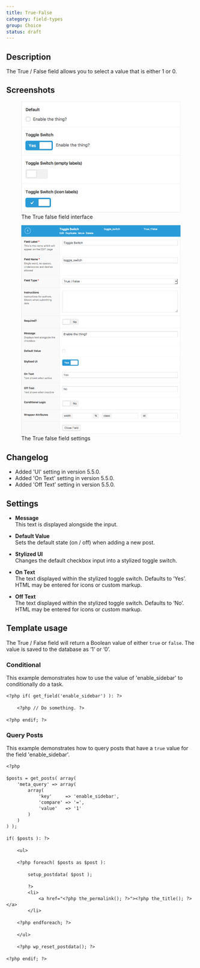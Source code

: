 ```yaml
---
title: True-False
category: field-types
group: Choice
status: draft
---
```


## Description
The True / False field allows you to select a value that is either 1 or 0.

## Screenshots
<div class="gallery">
	<figure>
		<a href="https://raw.githubusercontent.com/AdvancedCustomFields/docs/master/assets/acf-true-false-field-interface.png">
			<img src="https://raw.githubusercontent.com/AdvancedCustomFields/docs/master/assets/acf-true-false-field-interface.png" alt="True/false field that allows you to check a box or toggle a switch" />
		</a>
		<figcaption>The True false field interface</figcaption>
	</figure>
	<figure>
		<a href="https://raw.githubusercontent.com/AdvancedCustomFields/docs/master/assets/acf-true-false-field-settings.png">
			<img src="https://raw.githubusercontent.com/AdvancedCustomFields/docs/master/assets/acf-true-false-field-settings.png" alt="List of settings shown when creating a True/false field" />
		</a>
		<figcaption>The True false field settings</figcaption>
	</figure>
</div>

## Changelog
- Added 'UI' setting in version 5.5.0.
- Added 'On Text' setting in version 5.5.0.
- Added 'Off Text' setting in version 5.5.0.

## Settings
- **Message**  
  This text is displayed alongside the input.
  
- **Default Value**  
  Sets the default state (on / off) when adding a new post.
  
- **Stylized UI**  
  Changes the default checkbox input into a stylized toggle switch.
  
- **On Text**  
  The text displayed within the stylized toggle switch. Defaults to ‘Yes’. HTML may be entered for icons or custom markup.
  
- **Off Text**  
  The text displayed within the stylized toggle switch. Defaults to ‘No’. HTML may be entered for icons or custom markup.

## Template usage
The True / False field will return a Boolean value of either `true` or `false`. The value is saved to the database as ‘1’ or ‘0’.

### Conditional
This example demonstrates how to use the value of 'enable_sidebar' to conditionally do a task.

```
<?php if( get_field('enable_sidebar') ): ?>

	<?php // Do something. ?>

<?php endif; ?>
```

### Query Posts
This example demonstrates how to query posts that have a `true` value for the field 'enable_sidebar'.

```
<?php

$posts = get_posts( array(
	'meta_query' => array(
		array(
			'key'     => 'enable_sidebar',
			'compare' => '=',
			'value'   => '1'
		)
	)
) );

if( $posts ): ?>

	<ul>

	<?php foreach( $posts as $post ):

		setup_postdata( $post );

		?>
		<li>
			<a href="<?php the_permalink(); ?>"><?php the_title(); ?></a>
		</li>

	<?php endforeach; ?>

	</ul>

	<?php wp_reset_postdata(); ?>

<?php endif; ?>
```
